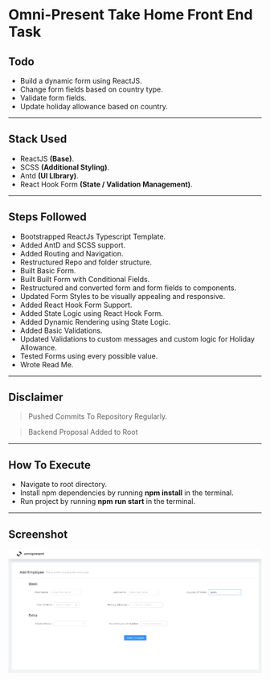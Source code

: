 # Omni-Present Take Home Front End Task

## Todo

- Build a dynamic form using ReactJS.
- Change form fields based on country type.
- Validate form fields.
- Update holiday allowance based on country.

---

## Stack Used

- ReactJS **(Base)**.
- SCSS **(Additional Styling)**.
- Antd **(UI LIbrary)**.
- React Hook Form **(State / Validation Management)**.

---

## Steps Followed

- Bootstrapped ReactJs Typescript Template.
- Added AntD and SCSS support.
- Added Routing and Navigation.
- Restructured Repo and folder structure.
- Built Basic Form.
- Built Built Form with Conditional Fields.
- Restructured and converted form and form fields to components.
- Updated Form Styles to be visually appealing and responsive.
- Added React Hook Form Support.
- Added State Logic using React Hook Form.
- Added Dynamic Rendering using State Logic.
- Added Basic Validations.
- Updated Validations to custom messages and custom logic for Holiday Allowance.
- Tested Forms using every possible value.
- Wrote Read Me.

---

## Disclaimer

> Pushed Commits To Repository Regularly.

> Backend Proposal Added to Root

---

## How To Execute

- Navigate to root directory.
- Install npm dependencies by running **npm install** in the terminal.
- Run project by running **npm run start** in the terminal.

---

## Screenshot

![screenshot](./src/assets/Screenshot-Task.png)
